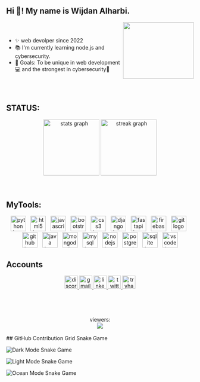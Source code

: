 <h2 align="left">Hi 👋! My name is Wijdan Alharbi.</h2>

 <img align="right" height="151" width="190" src="https://media.tenor.com/aNHKkEhomm4AAAAC/anime-keyboard.gif" /><br>

###
<div>
  <ul>
   <li> ✨ web devolper since 2022</li>
    <li>📚 I'm currently learning node.js  and cybersecurity.</li>
    <li>🎯 Goals: To be unique in web development💻 and the strongest in cybersecurity🦾</li>
</ul>
</div><br><br>
<h2 align="left">STATUS:</h2>
<div align="center">
  <img src="https://github-readme-stats.vercel.app/api?username=wijdane8&hide_title=false&hide_rank=false&show_icons=true&include_all_commits=true&count_private=true&disable_animations=false&theme=dracula&locale=en&hide_border=false&order=1" height="150" alt="stats graph"  />
  <img src="https://streak-stats.demolab.com?user=wijdane8&locale=en&mode=daily&theme=dracula&hide_border=false&border_radius=5&order=3" height="150" alt="streak graph"  />
</div><br><br>

###
<h2 align="left">MyTools:</h2>
<div align="center">
  <img src="https://cdn.jsdelivr.net/gh/devicons/devicon/icons/python/python-original.svg" height="41" alt="python logo"  />
  <img width="5" />
  <img src="https://cdn.jsdelivr.net/gh/devicons/devicon/icons/html5/html5-original.svg" height="41" alt="html5 logo"  />
  <img width="5" />
  <img src="https://cdn.jsdelivr.net/gh/devicons/devicon/icons/javascript/javascript-original.svg" height="41" alt="javascript logo"  />
  <img width="5" />
  <img src="https://cdn.jsdelivr.net/gh/devicons/devicon/icons/bootstrap/bootstrap-original.svg" height="41" alt="bootstrap logo"  />
  <img width="5" />
  <img src="https://cdn.jsdelivr.net/gh/devicons/devicon/icons/css3/css3-original.svg" height="41" alt="css3 logo"  />
  <img width="5" />
  <img src="https://cdn.jsdelivr.net/gh/devicons/devicon/icons/django/django-plain.svg" height="41" alt="django logo"  />
  <img width="5" />
  <img src="https://cdn.jsdelivr.net/gh/devicons/devicon/icons/fastapi/fastapi-original.svg" height="41" alt="fastapi logo"  />
  <img width="5" />
  <img src="https://cdn.jsdelivr.net/gh/devicons/devicon/icons/firebase/firebase-plain.svg" height="41" alt="firebase logo"  />
  <img width="5" />
  <img src="https://cdn.jsdelivr.net/gh/devicons/devicon/icons/git/git-original.svg" height="41" alt="git logo"  />
  <img width="5" />
  <img src="https://cdn.jsdelivr.net/gh/devicons/devicon/icons/github/github-original.svg" height="41" alt="github logo"  />
  <img width="5" />
  <img src="https://cdn.jsdelivr.net/gh/devicons/devicon/icons/java/java-original.svg" height="41" alt="java logo"  />
  <img width="5" />
  <img src="https://cdn.jsdelivr.net/gh/devicons/devicon/icons/mongodb/mongodb-original.svg" height="41" alt="mongodb logo"  />
  <img width="5" />
  <img src="https://cdn.jsdelivr.net/gh/devicons/devicon/icons/mysql/mysql-original.svg" height="41" alt="mysql logo"  />
  <img width="5" />
  <img src="https://cdn.jsdelivr.net/gh/devicons/devicon/icons/nodejs/nodejs-original.svg" height="41" alt="nodejs logo"  />
  <img width="5" />
  <img src="https://cdn.jsdelivr.net/gh/devicons/devicon/icons/postgresql/postgresql-original.svg" height="41" alt="postgresql logo"  />
  <img width="5" />
  <img src="https://cdn.jsdelivr.net/gh/devicons/devicon/icons/sqlite/sqlite-original.svg" height="41" alt="sqlite logo"  />
  <img width="5" />
  <img src="https://cdn.jsdelivr.net/gh/devicons/devicon/icons/vscode/vscode-original.svg" height="41" alt="vscode logo"  />
</div>

###
<h2 align="left">Accounts</h2>
<div align="center">
  <a href="@wijdan.alharbi" target="_blank">
    <img src="https://img.shields.io/static/v1?message=Discord&logo=discord&label=&color=7289DA&logoColor=white&labelColor=&style=for-the-badge" height="35" alt="discord logo"  />
  </a>
  <a href="mailto:wijdane.ali@gmail.com" target="_blank">
    <img src="https://img.shields.io/static/v1?message=Gmail&logo=gmail&label=&color=D14836&logoColor=white&labelColor=&style=for-the-badge" height="35" alt="gmail logo"  />
  </a>
  <a href="https://www.linkedin.com/in/wijdan-alharbi-3a990564/" target="_blank">
    <img src="https://img.shields.io/static/v1?message=LinkedIn&logo=linkedin&label=&color=0077B5&logoColor=white&labelColor=&style=for-the-badge" height="35" alt="linkedin logo"  />
  </a>
  <a href="https://twitter.com/Wijdan_Ali" target="_blank">
    <img src="https://img.shields.io/static/v1?message=Twitter&logo=twitter&label=&color=1DA1F2&logoColor=white&labelColor=&style=for-the-badge" height="35" alt="twitter logo"  />
  </a>
  <img src="https://img.shields.io/static/v1?message=TryHackMe&logo=tryhackme&label=&color=88cc14&logoColor=white&labelColor=&style=for-the-badge" height="35" alt="tryhackme logo"  />
</div>


###
<br><br>
<div align="center">
  viewers:<br><img src="https://profile-counter.glitch.me/wijdane8/count.svg?"/>
</div>
<br>
## GitHub Contribution Grid Snake Game

![Dark Mode Snake Game](dark.svg?palette=github-dark&color_snake=blue)

![Light Mode Snake Game](light.svg?color_snake=#7845ab)

![Ocean Mode Snake Game](ocean.gif?color_snake=orange&color_dots=#bfd6f6,#8dbdff,#64a1f4,#4b91f1,#3c7dd9)

